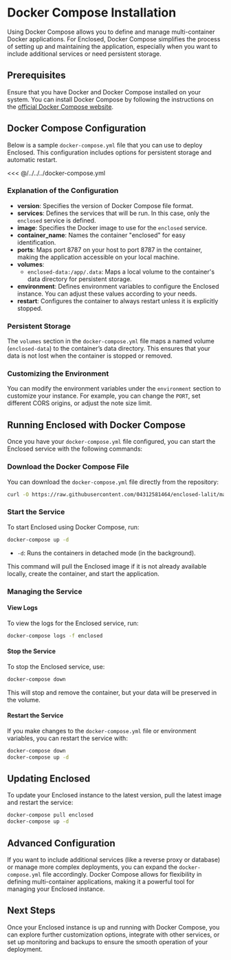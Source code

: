 # Docker Compose Installation

Using Docker Compose allows you to define and manage multi-container Docker applications. For Enclosed, Docker Compose simplifies the process of setting up and maintaining the application, especially when you want to include additional services or need persistent storage.

## Prerequisites

Ensure that you have Docker and Docker Compose installed on your system. You can install Docker Compose by following the instructions on the [official Docker Compose website](https://docs.docker.com/compose/install/).

## Docker Compose Configuration

Below is a sample `docker-compose.yml` file that you can use to deploy Enclosed. This configuration includes options for persistent storage and automatic restart.

<<< @/../../../docker-compose.yml

### Explanation of the Configuration

- **version**: Specifies the version of Docker Compose file format.
- **services**: Defines the services that will be run. In this case, only the `enclosed` service is defined.
- **image**: Specifies the Docker image to use for the `enclosed` service.
- **container_name**: Names the container "enclosed" for easy identification.
- **ports**: Maps port 8787 on your host to port 8787 in the container, making the application accessible on your local machine.
- **volumes**:
  - `enclosed-data:/app/.data`: Maps a local volume to the container's data directory for persistent storage.
- **environment**: Defines environment variables to configure the Enclosed instance. You can adjust these values according to your needs.
- **restart**: Configures the container to always restart unless it is explicitly stopped.

### Persistent Storage

The `volumes` section in the `docker-compose.yml` file maps a named volume (`enclosed-data`) to the container’s data directory. This ensures that your data is not lost when the container is stopped or removed.

### Customizing the Environment

You can modify the environment variables under the `environment` section to customize your instance. For example, you can change the `PORT`, set different CORS origins, or adjust the note size limit.

## Running Enclosed with Docker Compose

Once you have your `docker-compose.yml` file configured, you can start the Enclosed service with the following commands:

### Download the Docker Compose File

You can download the `docker-compose.yml` file directly from the repository:

```bash
curl -O https://raw.githubusercontent.com/04312581464/enclosed-lalit/main/docker-compose.yml
```

### Start the Service

To start Enclosed using Docker Compose, run:

```bash
docker-compose up -d
```

- `-d`: Runs the containers in detached mode (in the background).

This command will pull the Enclosed image if it is not already available locally, create the container, and start the application.

### Managing the Service

#### View Logs

To view the logs for the Enclosed service, run:

```bash
docker-compose logs -f enclosed
```

#### Stop the Service

To stop the Enclosed service, use:

```bash
docker-compose down
```

This will stop and remove the container, but your data will be preserved in the volume.

#### Restart the Service

If you make changes to the `docker-compose.yml` file or environment variables, you can restart the service with:

```bash
docker-compose down
docker-compose up -d
```

## Updating Enclosed

To update your Enclosed instance to the latest version, pull the latest image and restart the service:

```bash
docker-compose pull enclosed
docker-compose up -d
```

## Advanced Configuration

If you want to include additional services (like a reverse proxy or database) or manage more complex deployments, you can expand the `docker-compose.yml` file accordingly. Docker Compose allows for flexibility in defining multi-container applications, making it a powerful tool for managing your Enclosed instance.

## Next Steps

Once your Enclosed instance is up and running with Docker Compose, you can explore further customization options, integrate with other services, or set up monitoring and backups to ensure the smooth operation of your deployment.
